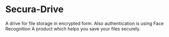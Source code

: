 # Secura-Drive
A drive for file storage in encrypted form. Also authentication is using Face Recognition
A product which helps you save your files securely.
